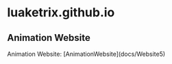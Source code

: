 # luaketrix.github.io

<h2>Animation Website</h2>
Animation Website: [AnimationWebsite](docs/Website5)
